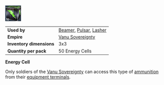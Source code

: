 ![thumb](../images/Energycell.jpg)

|                          |                                                                                                |
| ------------------------ | ---------------------------------------------------------------------------------------------- |
| **Used by**              | [Beamer](../weapons/Beamer.md), [Pulsar](../weapons/Pulsar.md), [Lasher](../weapons/Lasher.md) |
| **Empire**               | [Vanu Sovereignty](../terminology/Vanu_Sovereignty.md)                                                 |
| **Inventory dimensions** | 3x3                                                                                            |
| **Quantity per pack**    | 50 Energy Cells                                                                                |

**Energy Cell**

Only soldiers of the [Vanu Sovereignty](../terminology/Vanu_Sovereignty.md) can access
this type of [ammunition](../items/Ammunition.md) from their
[equipment terminals](../items/Equipment_Terminal.md).
